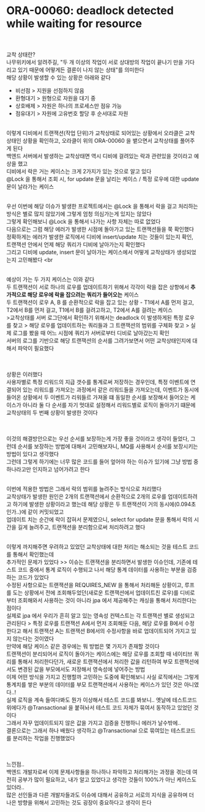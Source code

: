 # ORA-00060: deadlock detected while waiting for resource 

<br><br>
교착 상태란? <br>
나무위키에서 알려주길, "두 개 이상의 작업이 서로 상대방의 작업이 끝나기 만을 기다리고 있기 때문에 어떻게든 결론이 나지 않는 상태"를 의미한다 <br>
해당 상황이 발생할 수 있는 상황은 아래와 같다 <br>
- 비선점 > 지원을 선점하지 않음
- 환형대기 > 원형으로 자원을 대기 중
- 상호배제 > 자원은 하나의 프로세스만 점유 가능
- 점유대기 > 자원에 고유번호 할당 후 순서대로 자원 

<br>
이렇게 디비에서 트랜잭션(작업 단위)가 교착상태로 되어있는 상황에서 오라클은 교착상태인 상황을 확인하고, 오라클이 위의 ORA-00060 을 뱉으면서 교착상태를 풀어주게 된다 <br> 
백엔드 서버에서 발생하는 교착상태면 역시 디비에 걸려있는 락과 관련있을 것이라고 예상을 했고 <br>
디비에서 락은 거는 케이스는 크게 2가지가 있는 것으로 알고 있다 <br>
@Lock 을 통해서 조회 시, for update 문을 날리는 케이스 / 특정 로우에 대한 update 문이 날라가는 케이스 <br>
<br>

우선 이번에 해당 이슈가 발생한 프로젝트에서는 @Lock 을 통해서 락을 걸고 처리하는 방식은 별로 많지 않았기에 그렇게 엄청 의심가는게 있지는 않았다 <br>
그렇게 확인해보니 @Lock 을 통해서 나가는 사항 자체는 따로 없었다 <br>
다음으로는 그럼 해당 에러가 발생한 시점에 돌아가고 있는 트랜잭션들을 쭉 확인했다 <br>
정확하게는 에러가 발생한 로직에서 디비에 insert/update 치는 것들이 있는지 확인, 트랜잭션 안에서 언제 해당 쿼리가 디비에 날아가는지 확인했다 <br>
그리고 디비에 update, insert 문이 날아가는 케이스에서 어떻게 교착상태가 생성되었는지 고민해봤다 <br
<br><br>

예상이 가는 두 가지 케이스는 이와 같다 <br>
두 트랜잭션이 서로 하나의 로우를 업데이트하기 위해서 각각이 락을 잡은 상항에서 **추가적으로 해당 로우에 락을 잡으려는 쿼리가 들어오는** 케이스 <br>
두 트랜잭션이 로우 A, B 를 순환적으로 락을 잡고 있는 상황 - T1에서 A를 먼저 걸고, T2에서 B를 먼저 걸고, T1에서 B를 걸려고하고, T2에서 A를 걸려는 케이스 <br>
    >교착상태를 서버 로그단에서 확인하기 위해서는 deadlock 이 발생하게된 특정 로우를 찾고 > 해당 로우를 업데이트하는 쿼리들과 그 트랜잭션의 범위를 구체화 찾고 > 실제 로그를 봤을 때 어느 시점에 쿼리가 서버로부터 디비로 날아갔는지 확인 <br>
서버의 로그를 기반으로 해당 트랜잭션의 순서를 그려가보면서 어떤 교착상태인지에 대해서 파악이 필요했다 <br> 
<br><br>


상황은 이러했다 <br>
사용자별로 특정 리워드의 지급 갯수를 통계로써 저장하는 경우인데, 특정 이벤트에 연결되어 있는 리워드를 가져오는 과정에서 같은 리워드들을 가져오는데, 이벤트가 동시에 들어온 상황에서 두 이벤트가 리워들르 가져올 떄 동일한 순서를 보장해서 들어오는 케이스가 아니라 둘 다 순서를 자기 멋대로 설정해서 리워드별로 로직이 돌아가기 떄문에 교착상태의 두 번째 상황이 발생한 것이다 <br>
<br><br>

이것의 해결방안으로는 우선 순서를 보장하는게 가장 좋을 것이라고 생각이 들었다, 그런데 순서를 보장하는 방법에 대해서 고민해보자니, MQ를 사용해서 순서를 보장시키는 방법이 있다고 생각했다 <br>
그런데 그렇게 하기에는 너무 많은 코드를 들어 엎어야 하는 이슈가 있기에 그냥 방법 중 하나라고만 인지하고 넘어가려고 한다 <br>
<br>

이번에 적용한 방법은 그래서 락의 범위를 늘려주는 방식으로 처리했다 <br>
교착상태가 발생한 원인은 2개의 트랜잭션에서 순환적으로 2개의 로우를 업데이트하려고 하기에 발생한 상황이라고 했는데 해당 상황은 두 트랜잭션이 거의 동시에(0.094초인가..)에 같이 커밋되었고 <br>
업데이트 치는 순간에 락이 잡혀서 문제였으니, select for update 문을 통해서 락의 시간을 길게 늘려주고, 트랜잭션을 분리함으로써 처리하려고 했다 <br>
<br> 

이렇게 까지해주면 우려하고 있었던 교착상태에 대한 처리는 해소되는 것을 테스트 코드를 통해서 확인했는데 <br>
추가적인 문제가 있었다 >> 이슈는 트랜잭션을 분리하면서 발생한 이슈인데, 기존에 테스트 코드 중에서 통계 로직이 수행되고 나서 해당 통계 데이터를 사용하는 부분을 검증하는 코드가 있었다 <br>
수정된 사항으로는 트랜잭션을 REQUIRES_NEW 을 통해서 처리해둔 상황이고, 루프를 도는 상황에서 전에 조회해두었던(새로운 트랜잭션에서 업데이트친 로우)를 디비로부터 조회해와서 사용하는 것이 아니라 jpa 에서 제공해주는 캐싱을 통해서 처리한다는 점이다 <br>
실제로 jpa 에서 우리가 흔히 알고 있는 영속성 컨텍스트는 각 트랜잭션 별로 생성되고 관리된다 > 특정 로우를 트랜잭션 A에서 먼저 조회해둔 다음, 해당 로우를 B에서 수정한다고 해서 트랜잭션 A는 트랜잭션 B에서의 수정사항을 바로 업데이트되어 가지고 있지 않는다는 것이였다 <br>
만약에 해당 케이스 같은 경우에는 뭐 방법은 몇 가지가 존재할 것이다 <br>
트랜잭션이 분리되어서 로직이 돌아가는 케이스에는 해당 로우를 조회할 때 네이티브 쿼리를 통해서 처리한다던가, 새로운 트랜잭션에서 처리한 값을 리턴하여 부모 트랜잭션에서도 변경된 값을 부모에서도 저장해서 영속성에 넣어주는 방법<br>
이제 어떤 방식을 가지고 진행할까 고민하는 도중에 확인해보니 사실 로직에서는 그렇게 통계치를 쌓은 부분의 데이터를 부모 트랜잭션에서 사용하는 케이스가 있던 것은 아니였다..! <br> 
실제 로직을 계속 들여다봐도 뭔가 이상해서 테스트 코드를 봐보니.. 옛날에 테스트코드 위에다가 @Transactional 을 붙혀놔서 테스트 코드 자체가 묶여서 동작하고 있었던 것이다 <br>
그래서 자꾸 업데이트되지 않은 값을 가지고 검증을 진행하니 에러가 날수밖에.. <br>
결론으로는 그래서 하나 배웠다 생각하고 @Transactional 으로 묶여있는 테스트코드를 분리하는 작업을 진행했었다 <br>
<br><br>

느낀점.. <br>
백엔드 개발자로써 이제 문제사항들을 하나하나 파악하고 처리해가는 과정을 겪는데 여전히 공부가 많이 필요하고, 내가 알고 있었다고 생각한 것들이 100%가 아닌 케이스도 있더라.. <br>
많은 선인들과 다른 개발자들과도 이슈에 대해서 공유하고 서로의 지식을 공유하며 더 나은 방향을 위해서 고민하는 것도 굉장이 중요하다고 생각이 든다 <br>


<br><br>




<br><br><br><br><br><br><br><br><br><br>